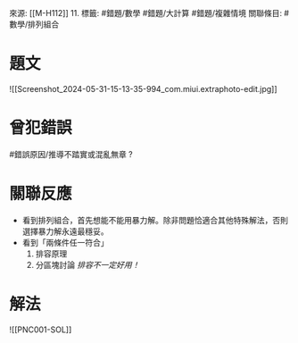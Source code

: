 來源: [[M-H112]] 11.
標籤: #錯題/數學 #錯題/大計算 #錯題/複雜情境
關聯條目: #數學/排列組合
# 題文
![[Screenshot_2024-05-31-15-13-35-994_com.miui.extraphoto-edit.jpg]]
# 曾犯錯誤
#錯誤原因/推導不踏實或混亂無章 
?
# 關聯反應
- 看到排列組合，首先想能不能用暴力解。除非問題恰適合其他特殊解法，否則選擇暴力解永遠最穩妥。
- 看到「兩條件任一符合」
	1. 排容原理
	2. 分區塊討論 *排容不一定好用！*
# 解法
![[PNC001-SOL]]
